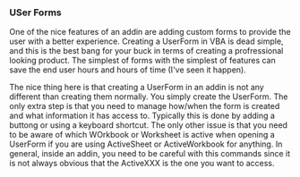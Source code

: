 ### USer Forms

One of the nice features of an addin are adding custom forms to provide the user with a better experience. Creating a UserForm in VBA is dead simple, and this is the best bang for your buck in terms of creating a profressional looking product. The simplest of forms with the simplest of features can save the end user hours and hours of time (I've seen it happen).

The nice thing here is that creating a UserForm in an addin is not any different than creating them normally. You simply create the UserForm. The only extra step is that you need to manage how/when the form is created and what information it has access to. Typically this is done by adding a buttong or using a keyboard shortcut. The only other issue is that you need to be aware of which WOrkbook or Worksheet is active when opening a UserForm if you are using ActiveSheet or ActiveWorkbook for anything. In general, inside an addin, you need to be careful with this commands since it is not always obvious that the ActiveXXX is the one you want to access.
